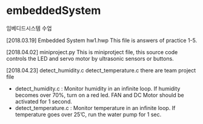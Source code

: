 # embeddedSystem
임베디드시스템 수업

[2018.03.19] Embedded System hw1.hwp
This file is answers of practice 1-5.

[2018.04.02] miniproject.py
This is miniprotject file, this source code controls the LED and servo motor by ultrasonic sensors or buttons.

[2018.04.23] detect_humidity.c	detect_temperature.c
there are team project file
 - detect_humidity.c : Monitor humidity in an infinite loop. If humidity becomes over 70%, turn on a red led. FAN and DC Motor should be activated for 1 second. 
 - detect_temperature.c : Monitor temperature in an infinite loop. If temperature goes over 25’C, run the water pump for 1 sec.
